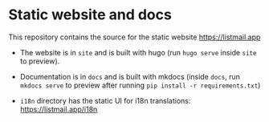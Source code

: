 # Static website and docs

This repository contains the source for the static website https://listmail.app

- The website is in `site` and is built with hugo (run `hugo serve` inside `site` to preview).

- Documentation is in `docs` and is built with mkdocs (inside `docs`, run `mkdocs serve` to preview after running `pip install -r requirements.txt`)

- `i18n` directory has the static UI for i18n translations: https://listmail.app/i18n
